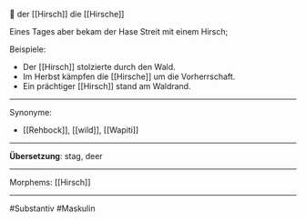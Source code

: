 🔵 der [[Hirsch]]
die [[Hirsche]]

Eines Tages aber bekam der Hase Streit mit einem Hirsch;


Beispiele:

- Der [[Hirsch]] stolzierte durch den Wald.
- Im Herbst kämpfen die [[Hirsche]] um die Vorherrschaft.
- Ein prächtiger [[Hirsch]] stand am Waldrand.

---
Synonyme:
- [[Rehbock]], [[wild]], [[Wapiti]]

---
**Übersetzung**: stag, deer

---

Morphems:
[[Hirsch]]

---
#Substantiv #Maskulin